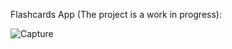 Flashcards App (The project is a work in progress):

![Capture](https://user-images.githubusercontent.com/77553973/151968154-dd1e8120-a0e5-45c0-8b01-a7cd9cf7904f.PNG)
